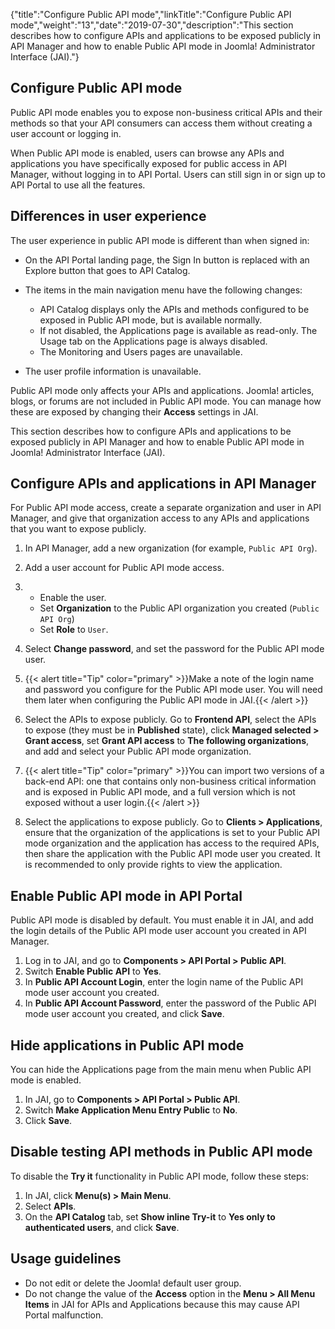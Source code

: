 {"title":"Configure Public API mode","linkTitle":"Configure Public API mode","weight":"13","date":"2019-07-30","description":"This section describes how to configure APIs and applications to be exposed publicly in API Manager and how to enable Public API mode in Joomla! Administrator Interface (JAI)."} ﻿

## Configure Public API mode

Public API mode enables you to expose non-business critical APIs and their methods so that your API consumers can access them without creating a user account or logging in.

When Public API mode is enabled, users can browse any APIs and applications you have specifically exposed for public access in API Manager, without logging in to API Portal. Users can still sign in or sign up to API Portal to use all the features.

## Differences in user experience

The user experience in public API mode is different than when signed in:

-   On the API Portal landing page, the Sign In button is replaced with an Explore button that goes to API Catalog.
-   The items in the main navigation menu have the following changes:
    -   API Catalog displays only the APIs and methods configured to be exposed in Public API mode, but is available normally.
    -   If not disabled, the Applications page is available as read-only. The Usage tab on the Applications page is always disabled.
    -   The Monitoring and Users pages are unavailable.

-   The user profile information is unavailable.

Public API mode only affects your APIs and applications. Joomla! articles, blogs, or forums are not included in Public API mode. You can manage how these are exposed by changing their **Access** settings in JAI.

This section describes how to configure APIs and applications to be exposed publicly in API Manager and how to enable Public API mode in Joomla! Administrator Interface (JAI).

## Configure APIs and applications in API Manager

For Public API mode access, create a separate organization and user in API Manager, and give that organization access to any APIs and applications that you want to expose publicly.

1.  In API Manager, add a new organization (for example, `Public API Org`).
2.  Add a user account for Public API mode access.
3.  -   Enable the user.
    -   Set **Organization** to the Public API organization you created (`Public API Org`)
    -   Set **Role** to `User`.

4.  Select **Change password**, and set the password for the Public API mode user.
5.  {{&lt; alert title="Tip" color="primary" &gt;}}Make a note of the login name and password you configure for the Public API mode user. You will need them later when configuring the Public API mode in JAI.{{&lt; /alert &gt;}}
6.  Select the APIs to expose publicly. Go to **Frontend API**, select the APIs to expose (they must be in **Published** state), click **Managed selected &gt; Grant access**, set **Grant API access** to **The following organizations**, and add and select your Public API mode organization.
7.  {{&lt; alert title="Tip" color="primary" &gt;}}You can import two versions of a back-end API: one that contains only non-business critical information and is exposed in Public API mode, and a full version which is not exposed without a user login.{{&lt; /alert &gt;}}
8.  Select the applications to expose publicly. Go to **Clients &gt; Applications**, ensure that the organization of the applications is set to your Public API mode organization and the application has access to the required APIs, then share the application with the Public API mode user you created. It is recommended to only provide rights to view the application.

Enable Public API mode in API Portal
------------------------------------

Public API mode is disabled by default. You must enable it in JAI, and add the login details of the Public API mode user account you created in API Manager.

1.  Log in to JAI, and go to **Components &gt; API Portal &gt; Public API**.
2.  Switch **Enable Public API** to **Yes**.
3.  In **Public API Account Login**, enter the login name of the Public API mode user account you created.
4.  In **Public API Account Password**, enter the password of the Public API mode user account you created, and click **Save**.

Hide applications in Public API mode
------------------------------------

You can hide the Applications page from the main menu when Public API mode is enabled.

1.  In JAI, go to **Components &gt; API Portal &gt; Public API**.
2.  Switch **Make Application Menu Entry Public** to **No**.
3.  Click **Save**.

Disable testing API methods in Public API mode
----------------------------------------------

To disable the **Try it** functionality in Public API mode, follow these steps:

1.  In JAI, click **Menu(s) &gt; Main Menu**.
2.  Select **APIs**.
3.  On the **API Catalog** tab, set **Show inline Try-it** to **Yes only to authenticated users**, and click **Save**.

Usage guidelines
----------------

-   Do not edit or delete the Joomla! default user group.
-   Do not change the value of the **Access** option in the **Menu &gt; All Menu Items** in JAI for APIs and Applications because this may cause API Portal malfunction.


